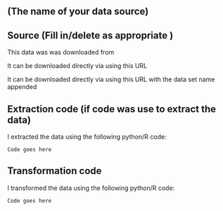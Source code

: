 ## (The name of your data source)

## Source (Fill in/delete as appropriate )

This data was was downloaded from 

It can be downloaded directly via using this URL

It can be downloaded directly via using this URL with the data set name appended

## Extraction code (if code was use to extract the data)

I extracted the data using the following python/R code:

```
Code goes here
```

## Transformation code 

I transformed the data using the following python/R code:

```
Code goes here
```
